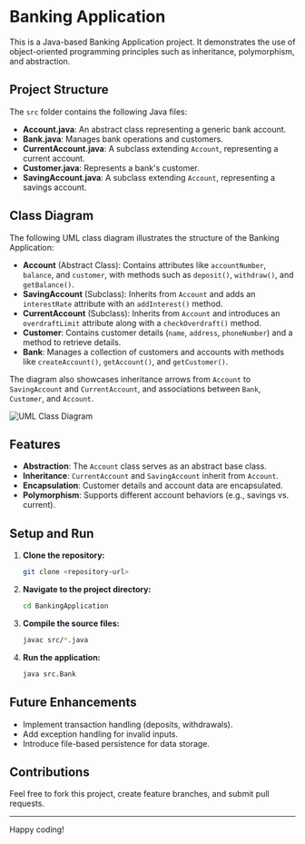 # Banking Application

This is a Java-based Banking Application project. It demonstrates the use of object-oriented programming principles such as inheritance, polymorphism, and abstraction.

## Project Structure

The `src` folder contains the following Java files:

- **Account.java**: An abstract class representing a generic bank account.
- **Bank.java**: Manages bank operations and customers.
- **CurrentAccount.java**: A subclass extending `Account`, representing a current account.
- **Customer.java**: Represents a bank's customer.
- **SavingAccount.java**: A subclass extending `Account`, representing a savings account.

## Class Diagram

The following UML class diagram illustrates the structure of the Banking Application:

- **Account** (Abstract Class): Contains attributes like `accountNumber`, `balance`, and `customer`, with methods such as `deposit()`, `withdraw()`, and `getBalance()`.
- **SavingAccount** (Subclass): Inherits from `Account` and adds an `interestRate` attribute with an `addInterest()` method.
- **CurrentAccount** (Subclass): Inherits from `Account` and introduces an `overdraftLimit` attribute along with a `checkOverdraft()` method.
- **Customer**: Contains customer details (`name`, `address`, `phoneNumber`) and a method to retrieve details.
- **Bank**: Manages a collection of customers and accounts with methods like `createAccount()`, `getAccount()`, and `getCustomer()`.

The diagram also showcases inheritance arrows from `Account` to `SavingAccount` and `CurrentAccount`, and associations between `Bank`, `Customer`, and `Account`.

![UML Class Diagram](./A_realistic_and_clean_UML_class_diagram_for_a_Java.png)

## Features

- **Abstraction**: The `Account` class serves as an abstract base class.
- **Inheritance**: `CurrentAccount` and `SavingAccount` inherit from `Account`.
- **Encapsulation**: Customer details and account data are encapsulated.
- **Polymorphism**: Supports different account behaviors (e.g., savings vs. current).

## Setup and Run

1. **Clone the repository:**
   ```bash
   git clone <repository-url>
   ```
2. **Navigate to the project directory:**
   ```bash
   cd BankingApplication
   ```
3. **Compile the source files:**
   ```bash
   javac src/*.java
   ```
4. **Run the application:**
   ```bash
   java src.Bank
   ```

## Future Enhancements

- Implement transaction handling (deposits, withdrawals).
- Add exception handling for invalid inputs.
- Introduce file-based persistence for data storage.

## Contributions

Feel free to fork this project, create feature branches, and submit pull requests.

---
Happy coding!




